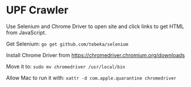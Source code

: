 # UPF Crawler

Use Selenium and Chrome Driver to open site and click links to get HTML from JavaScript.

Get Selenium: `go get github.com/tebeka/selenium`

Install Chrome Driver from https://chromedriver.chromium.org/downloads

Move it to: `sudo mv chromedriver /usr/local/bin`

Allow Mac to run it with: `xattr -d com.apple.quarantine chromedriver`